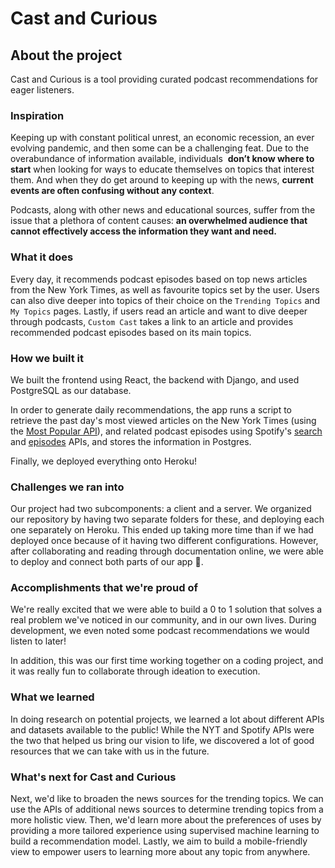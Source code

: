 # Cast and Curious

## About the project

Cast and Curious is a tool providing curated podcast recommendations for eager listeners.

### Inspiration

Keeping up with constant political unrest, an economic recession, an ever evolving pandemic, and then some can be a challenging feat. Due to the overabundance of information available, individuals  **don’t know where to start** when looking for ways to educate themselves on topics that interest them. And when they do get around to keeping up with the news, **current events are often confusing without any context**.

Podcasts, along with other news and educational sources, suffer from the issue that a plethora of content causes: **an overwhelmed audience that cannot effectively access the information they want and need.**

### What it does

Every day, it recommends podcast episodes based on top news articles from the New York Times, as well as favourite topics set by the user. Users can also dive deeper into topics of their choice on the `Trending Topics` and `My Topics` pages. Lastly, if users read an article and want to dive deeper through podcasts, `Custom Cast` takes a link to an article and provides recommended podcast episodes based on its main topics.

### How we built it

We built the frontend using React, the backend with Django, and used PostgreSQL as our database.

In order to generate daily recommendations, the app runs a script to retrieve the past day's most viewed articles on the New York Times (using the [Most Popular API]([https://developer.nytimes.com/docs/most-popular-product/1/overview](https://developer.nytimes.com/docs/most-popular-product/1/overview))), and related podcast episodes using Spotify's [search]([https://developer.spotify.com/documentation/web-api/reference/search/search/](https://developer.spotify.com/documentation/web-api/reference/search/search/)) and [episodes]([https://developer.spotify.com/documentation/web-api/reference/episodes/](https://developer.spotify.com/documentation/web-api/reference/episodes/)) APIs, and stores the information in Postgres.

Finally, we deployed everything onto Heroku!

### Challenges we ran into

Our project had two subcomponents: a client and a server. We organized our repository by having two separate folders for these, and deploying each one separately on Heroku. This ended up taking more time than if we had deployed once because of it having two different configurations. However, after collaborating and reading through documentation online, we were able to deploy and connect both parts of our app 🙂.

### Accomplishments that we're proud of

We're really excited that we were able to build a 0 to 1 solution that solves a real problem we've noticed in our community, and in our own lives. During development, we even noted some podcast recommendations we would listen to later!

In addition, this was our first time working together on a coding project, and it was really fun to collaborate through ideation to execution.

### What we learned

In doing research on potential projects, we learned a lot about different APIs and datasets available to the public! While the NYT and Spotify APIs were the two that helped us bring our vision to life, we discovered a lot of good resources that we can take with us in the future.

### What's next for Cast and Curious

Next, we'd like to broaden the news sources for the trending topics. We can use the APIs of additional news sources to determine trending topics from a more holistic view. Then, we'd learn more about the preferences of uses by providing a more tailored experience using supervised machine learning to build a recommendation model. Lastly, we aim to build a mobile-friendly view to empower users to learning more about any topic from anywhere.